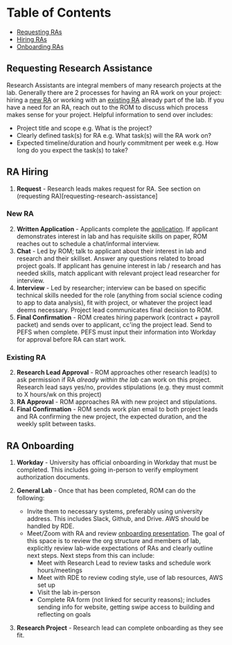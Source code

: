 # Table of Contents
- [Requesting RAs](#requesting-research-assistance)
- [Hiring RAs](#ra-hiring)
- [Onboarding RAs](#ra-onboarding)

## Requesting Research Assistance
Research Assistants are integral members of many research projects at the lab. Generally there are 2 processes for having an RA work on your project: hiring a [new RA](#new-ra) or working with an [existing RA](#existing-ra) already part of the lab. If you have a need for an RA, reach out to the ROM to discuss which process makes sense for your project. Helpful information to send over includes:
- Project title and scope e.g. What is the project?
- Clearly defined task(s) for RA e.g. What task(s) will the RA work on? 
- Expected timeline/duration and hourly commitment per week e.g. How long do you expect the task(s) to take?  

## RA Hiring
1. **Request** - Research leads makes request for RA. See section on (requesting RA)[requesting-research-assistance] 

### New RA
2. **Written Application** - Applicants complete the [application](https://upenn.co1.qualtrics.com/jfe/form/SV_00AS9HoBXLrqWJ8). If applicant demonstrates interest in lab and has requisite skills on paper, ROM reaches out to schedule a chat/informal interview.
3. **Chat** - Led by ROM; talk to applicant about their interest in lab and research and their skillset. Answer any questions related to broad project goals. If applicant has genuine interest in lab / research and has needed skills, match applicant with relevant project lead researcher for interview.
4. **Interview** - Led by researcher; interview can be based on specific technical skills needed for the role (anything from social science coding to app to data analysis), fit with project, or whatever the project lead deems necessary. Project lead communicates final decision to ROM.
5. **Final Confirmation** - ROM creates hiring paperwork (contract + payroll packet) and sends over to applicant, cc'ing the project lead. Send to PEFS when complete. PEFS must input their information into Workday for approval before RA can start work.

### Existing RA
2. **Research Lead Approval** - ROM approaches other research lead(s) to ask permission if RA *already within the lab* can work on this project. Research lead says yes/no, provides stipulations (e.g. they must commit to X hours/wk on this project)
3. **RA Approval** - ROM approaches RA with new project and stipulations.
4. **Final Confirmation** - ROM sends work plan email to both project leads and RA confirming the new project, the expected duration, and the weekly split between tasks.


## RA Onboarding
1. **Workday** - University has official onboarding in Workday that must be completed. This includes going in-person to verify employment authorization documents. 

2. **General Lab** - Once that has been completed, ROM can do the following:
    - Invite them to necessary systems, preferably using university address. This includes Slack, Github, and Drive. AWS should be handled by RDE.
    - Meet/Zoom with RA and review [onboarding presentation](https://docs.google.com/presentation/d/1pZndxAERCmxl2aCPgXCvnMrBdYnasq5yx3cMXUe8808/edit#slide=id.p1). The goal of this space is to review the org structure and members of lab, explicitly review lab-wide expectations of RAs and clearly outline next steps. Next steps from this can include:
        - Meet with Research Lead to review tasks and schedule work hours/meetings
        - Meet with RDE to review coding style, use of lab resources, AWS set up
        - Visit the lab in-person
        - Complete RA form (not linked for security reasons); includes sending info for website, getting swipe access to building and reflecting on goals

3. **Research Project** - Research lead can complete onboarding as they see fit.